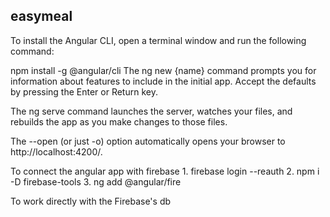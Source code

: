 ## easymeal

To install the Angular CLI, open a terminal window and run the following command:

npm install -g @angular/cli
The ng new {name} command prompts you for information about features to include in the initial app. Accept the defaults by pressing the Enter or Return key.

The ng serve command launches the server, watches your files, and rebuilds the app as you make changes to those files.

The --open (or just -o) option automatically opens your browser to http://localhost:4200/.

To connect the angular app with firebase 
1.
    ​firebase login --reauth 
2.
    ​npm i -D firebase-tools 
3.
    ng add @angular/fire

To work directly with the Firebase's db